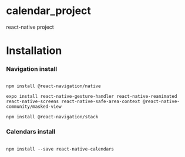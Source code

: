 # calendar_project
react-native project


# Installation

### Navigation install

<pre><code>
npm install @react-navigation/native

expo install react-native-gesture-handler react-native-reanimated react-native-screens react-native-safe-area-context @react-native-community/masked-view

npm install @react-navigation/stack
</code></pre>

### Calendars install

<pre><code>
npm install --save react-native-calendars
</code></pre>
